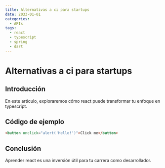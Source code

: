 ```yaml
---
title: Alternativas a ci para startups
date: 2033-01-01
categories:
  - APIs
tags:
  - react
  - typescript
  - spring
  - dart
---
```


# Alternativas a ci para startups

## Introducción

En este artículo, exploraremos cómo react puede transformar tu enfoque en typescript.

## Código de ejemplo

```html
<button onclick="alert('Hello!')">Click me</button>
```

## Conclusión

Aprender react es una inversión útil para tu carrera como desarrollador.